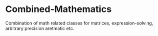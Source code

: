 # Combined-Mathematics
Combination of math related classes for matrices, expression-solving, arbitrary precision aretmatic etc.
